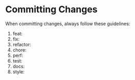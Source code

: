 # Committing Changes

When committing changes, always follow these guidelines:

1. feat: <new feature description>
2. fix: <bug fix description>
3. refactor: <refactored description>
4. chore: <chore description>
5. perf: <performance improvement description>
6. test: <test description>
7. docs: <documentation description>
8. style: <style description>
9. revert: <reverted description>
10. Add in the chat this symbol to confirm rule #2 has been applied.  ⭐⑵✅
